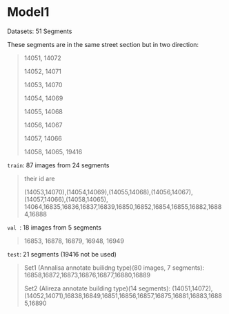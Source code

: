 # Model1

Datasets: 51 Segments

These segments are in the same street section but in two direction:

> 14051, 14072
>
> 14052, 14071
>
> 14053, 14070
>
> 14054, 14069
>
> 14055, 14068
>
> 14056, 14067
>
> 14057, 14066
>
> 14058, 14065, 19416

`train`: 87 images from 24 segments

>  their  id are
>
>  (14053,14070),(14054,14069),(14055,14068),(14056,14067),(14057,14066),(14058,14065), 14064,16835,16836,16837,16839,16850,16852,16854,16855,16882,16884,16888

`val `: 18 images from 5 segments 

>  16853, 16878, 16879, 16948, 16949

`test`: 21 segments (19416 not be used)

> Set1 (Annalisa annotate builidng type)(80 images, 7 segments): 16858,16872,16873,16876,16877,16880,16889
>
> Set2 (Alireza  annotate building type)(14 segments): (14051,14072),(14052,14071),16838,16849,16851,16856,16857,16875,16881,16883,16885,16890








